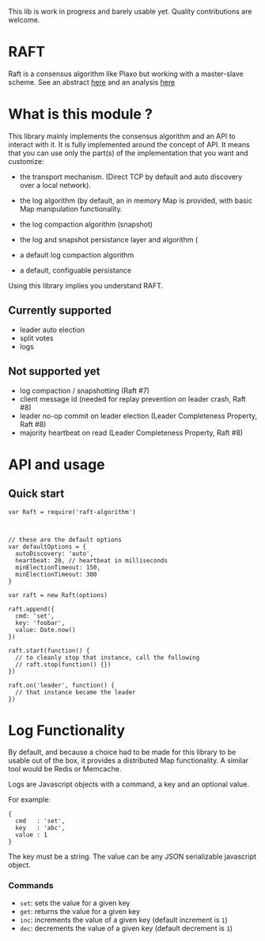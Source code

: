
This lib is work in progress and barely usable yet. Quality contributions are
welcome.

RAFT
====

Raft is a consensus algorithm like Plaxo but working with a master-slave scheme.
See an abstract [here](docs/raft.pdf) and an analysis
[here](docs/Analysis_of_Raft_Consensus.pdf)

What is this module ?
=====================

This library mainly implements the consensus algorithm and an API to interact
with it. It is fully implemented around the concept of API. It means that you
can use only the part(s) of the implementation that you want and customize:

- the transport mechanism. (Direct TCP by default and auto discovery over a local network).
- the log algorithm (by default, an in memory Map is provided, with basic Map
    manipulation functionality.
- the log compaction algorithm (snapshot)
- the log and snapshot persistance layer and algorithm (

- a default log compaction algorithm
- a default, configuable persistance 

Using this library implies you understand RAFT.

Currently supported
-------------------

- leader auto election
- split votes
- logs

Not supported yet
-----------------

- log compaction / snapshotting (Raft #7)
- client message id (needed for replay prevention on leader crash, Raft #8)
- leader no-op commit on leader election (Leader Completeness Property, Raft #8)
- majority heartbeat on read (Leader Completeness Property, Raft #8)


API and usage
=============

Quick start
-----------

```
var Raft = require('raft-algorithm')



// these are the default options
var defaultOptions = {
  autoDiscovery: 'auto',
  heartbeat: 20, // heartbeat in milliseconds
  minElectionTimeout: 150,
  minElectionTimeout: 300
}

var raft = new Raft(options)

raft.append({
  cmd: 'set',
  key: 'foobar',
  value: Date.now()
})

raft.start(function() {
  // to cleanly stop that instance, call the following
  // raft.stop(function() {})
})

raft.on('leader', function() {
  // that instance became the leader
})

```



Log Functionality
=================

By default, and because a choice had to be made for this library to be usable out
of the box, it provides a distributed Map functionality. A similar tool would be
Redis or Memcache.

Logs are Javascript objects with a command, a key and an optional value.

For example:

```
{
  cmd   : 'set',
  key   : 'abc',
  value : 1
}
```

The key must be a string. The value can be any JSON serializable javascript
object.

### Commands

- ``set``: sets the value for a given key
- ``get``: returns the value for a given key
- ``inc``: increments the value of a given key (default increment is ``1``)
- ``dec``: decrements the value of a given key (default decrement is ``1``)